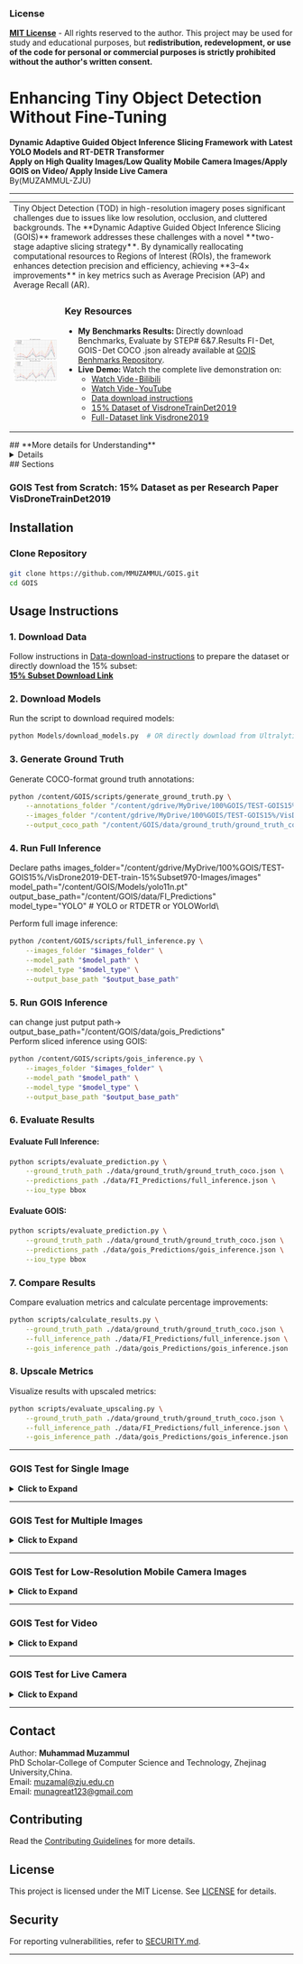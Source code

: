 ### License

[**MIT License**](LICENSE) - All rights reserved to the author. This project may be used for study and educational purposes, but **redistribution, redevelopment, or use of the code for personal or commercial purposes is strictly prohibited without the author's written consent.**

# Enhancing Tiny Object Detection Without Fine-Tuning  
**Dynamic Adaptive Guided Object Inference Slicing Framework with Latest YOLO Models and RT-DETR Transformer**\
**Apply on High Quality Images/Low Quality Mobile Camera Images/Apply GOIS on Video/ Apply Inside Live Camera**\
By(MUZAMMUL-ZJU)

---

<table>
  <tr>
    <td colspan="2">
      Tiny Object Detection (TOD) in high-resolution imagery poses significant challenges due to issues like low resolution, occlusion, and cluttered backgrounds. The **Dynamic Adaptive Guided Object Inference Slicing (GOIS)** framework addresses these challenges with a novel **two-stage adaptive slicing strategy**. By dynamically reallocating computational resources to Regions of Interest (ROIs), the framework enhances detection precision and efficiency, achieving **3–4× improvements** in key metrics such as Average Precision (AP) and Average Recall (AR).
    </td>
  </tr>
  <tr>
    <td>
      <img src="examples/_results.png" alt="Results Graph" width="400">
    </td>
    <td>
      <h3>Key Resources</h3>
      <ul>
        <li><b>My Benchmarks Results:</b>  
        Directly download Benchmarks, Evaluate by STEP# 6&7.Results FI-Det, GOIS-Det COCO .json already available at <a href="https://github.com/MMUZAMMUL/TinyObjectDetection-GOIS">GOIS Benhmarks Repository</a>.</li>
        <li><b>Live Demo:</b>  
        Watch the complete live demonstration on:  
          <ul>
            <li><a href="https://www.bilibili.com/video/BV1jJCFYGEY4/?share_source=copy_web&vd_source=410cbe7831c2ac19912dbaf41a99fc47">Watch Vide-Bilibili</a></li>
            <li><a href="https://youtu.be/T5t5eb_w0S4">Watch Vide-YouTube</a></li>
            <li><a href="data/dataset.md">Data download instructions</a></li>
            <li><a href="https://drive.google.com/drive/folders/12rsLCoPL_7w_oGKurWoDJ8gH1yQ77KJh?usp=drive_link">15% Dataset of VisdroneTrainDet2019</a></li>
            <li><a href="https://drive.google.com/file/d/1a2oHjcEcwXP8oUF95qiwrqzACb2YlUhn/view">Full-Dataset link Visdrone2019</a></li>
          </ul>
        </li>
      </ul>
    </td>
  </tr>
      </table>
## **More details for Understanding**
     <details> 
      <h3>Highlights</h3>
      <ul>
        <li><b>Adaptive Slicing:</b> Mitigates boundary artifacts and optimizes computational efficiency by reallocating resources dynamically.</li>
        <li><b>Architecture-Agnostic:</b> Integrates seamlessly with diverse state-of-the-art detection models (YOLO11, RT-DETR-L, YOLOv8n, etc.) without requiring retraining.</li>
        <li><b>Validated Results:</b> Evaluated on the VisDrone2019-DET dataset, low-resolution imagery, video streams, and live camera feeds, proving its robustness in real-world scenarios.</li>
        <li><b>Significant Improvements:</b> Enhances small and medium-sized object detection by **50–60%**, while maintaining high efficiency and precision.</li>
         <li><b>Apply on different DataType:</b> Apply on High Quality Images/Low Quality Mobile Camera Images/Apply GOIS on Video/ Apply Inside Live Camera.</li>
      </ul>
    </td>
    <td>
      <h3>Key Features</h3>
      <ul>
        <li><b>Full Inference Predictions (FI-Det):</b> Evaluate models on complete images for baseline metrics.</li>
        <li><b>Guided Object Inference Slicing (GOIS-Det):</b> Dynamically adapt inference slicing for improved detection accuracy, particularly for small objects.</li>
        <li><b>Ground Truth Generation:</b> Generate COCO-style annotations for evaluating detection metrics.</li>
        <li><b>Evaluation Metrics:</b> Assess performance with detailed COCO metrics, including precision, recall, and IoU across object scales.</li>
        <li><b>Upscaled Results:</b> Visualize metrics with upscaled values for enhanced comparison and analysis.</li>
      </ul>
    </td>
  </tr>
</details>
## Sections
  
### **GOIS Test from Scratch: 15% Dataset as per Research Paper VisDroneTrainDet2019**

## Installation

### Clone Repository
```bash
git clone https://github.com/MMUZAMMUL/GOIS.git
cd GOIS
```
## Usage Instructions

### 1. **Download Data**
Follow instructions in [Data-download-instructions](data/dataset.md) to prepare the dataset or directly download the 15% subset:  
[**15% Subset Download Link**](https://drive.google.com/drive/folders/12rsLCoPL_7w_oGKurWoDJ8gH1yQ77KJh?usp=drive_link)

### 2. **Download Models**
Run the script to download required models:
```bash
python Models/download_models.py  # OR directly download from Ultralytics and upload in folder
```

### 3. **Generate Ground Truth**
Generate COCO-format ground truth annotations:
```bash
python /content/GOIS/scripts/generate_ground_truth.py \
    --annotations_folder "/content/gdrive/MyDrive/100%GOIS/TEST-GOIS15%/VisDrone2019-DET-train-15%Subset970-Images/annotations" \
    --images_folder "/content/gdrive/MyDrive/100%GOIS/TEST-GOIS15%/VisDrone2019-DET-train-15%Subset970-Images/images" \
    --output_coco_path "/content/GOIS/data/ground_truth/ground_truth_coco.json"
```

### 4. **Run Full Inference**
Declare paths
images_folder="/content/gdrive/MyDrive/100%GOIS/TEST-GOIS15%/VisDrone2019-DET-train-15%Subset970-Images/images"\
model_path="/content/GOIS/Models/yolo11n.pt"\
output_base_path="/content/GOIS/data/FI_Predictions"\
model_type="YOLO"  # YOLO or RTDETR or YOLOWorld\

Perform full image inference:
```bash
python /content/GOIS/scripts/full_inference.py \
    --images_folder "$images_folder" \
    --model_path "$model_path" \
    --model_type "$model_type" \
    --output_base_path "$output_base_path"
```

### 5. **Run GOIS Inference**
can change just putput path-> output_base_path="/content/GOIS/data/gois_Predictions"\
Perform sliced inference using GOIS:
```bash
python /content/GOIS/scripts/gois_inference.py \
    --images_folder "$images_folder" \
    --model_path "$model_path" \
    --model_type "$model_type" \
    --output_base_path "$output_base_path"
```

### 6. **Evaluate Results**
#### Evaluate Full Inference:
```bash
python scripts/evaluate_prediction.py \
    --ground_truth_path ./data/ground_truth/ground_truth_coco.json \
    --predictions_path ./data/FI_Predictions/full_inference.json \
    --iou_type bbox
```

#### Evaluate GOIS:
```bash
python scripts/evaluate_prediction.py \
    --ground_truth_path ./data/ground_truth/ground_truth_coco.json \
    --predictions_path ./data/gois_Predictions/gois_inference.json \
    --iou_type bbox
```

### 7. **Compare Results**
Compare evaluation metrics and calculate percentage improvements:
```bash
python scripts/calculate_results.py \
    --ground_truth_path ./data/ground_truth/ground_truth_coco.json \
    --full_inference_path ./data/FI_Predictions/full_inference.json \
    --gois_inference_path ./data/gois_Predictions/gois_inference.json
```

### 8. **Upscale Metrics**
Visualize results with upscaled metrics:
```bash
python scripts/evaluate_upscaling.py \
    --ground_truth_path ./data/ground_truth/ground_truth_coco.json \
    --full_inference_path ./data/FI_Predictions/full_inference.json \
    --gois_inference_path ./data/gois_Predictions/gois_inference.json
```

---


### **GOIS Test for Single Image**
<details>
  <summary><b>Click to Expand</b></summary>

  #### **Run GOIS Inference for Single Image**
  ```bash
  python scripts/gois_inference.py \
      --images_folder "<single_image_path>" \
      --model_path "./Models/yolo11n.pt" \
      --model_type "YOLO" \
      --output_base_path "./data/gois_Predictions/"
  ```

</details>

---

### **GOIS Test for Multiple Images**
<details>
  <summary><b>Click to Expand</b></summary>

  #### **Run GOIS Inference for Multiple Images**
  ```bash
  python scripts/gois_inference.py \
      --images_folder "<path_to_images_folder>" \
      --model_path "./Models/yolov8n.pt" \
      --model_type "YOLO" \
      --output_base_path "./data/gois_Predictions/"
  ```

</details>

---

### **GOIS Test for Low-Resolution Mobile Camera Images**
<details>
  <summary><b>Click to Expand</b></summary>

  #### **Run GOIS Inference**
  ```bash
  python scripts/gois_inference.py \
      --images_folder "<low_resolution_images_folder>" \
      --model_path "./Models/yolo11n.pt" \
      --model_type "YOLO" \
      --output_base_path "./data/gois_Predictions/"
  ```

</details>

---

### **GOIS Test for Video**
<details>
  <summary><b>Click to Expand</b></summary>

  #### **Process Video Using Full Inference**
  ```bash
  python scripts/full_inference_video.py \
      --video_path "<path_to_video>" \
      --model_path "./Models/yolov9.pt" \
      --output_path "./data/video_predictions/"
  ```

  #### **Process Video Using GOIS**
  ```bash
  python scripts/gois_inference_video.py \
      --video_path "<path_to_video>" \
      --model_path "./Models/yolov9.pt" \
      --output_path "./data/gois_video_predictions/"
  ```

</details>

---

### **GOIS Test for Live Camera**
<details>
  <summary><b>Click to Expand</b></summary>

  #### **Run Live Inference**
  ```bash
  python scripts/live_camera_inference.py \
      --model_path "./Models/yolo11n.pt" \
      --output_path "./data/live_predictions/"
  ```

</details>

---

## Contact
Author: **Muhammad Muzammul**  
PhD Scholar-College of Computer Science and Technology, Zhejinag University,China.\
Email: [muzamal@zju.edu.cn](mailto:muzamal@zju.edu.cn)  
Email: [munagreat123@gmail.com](mailto:munagreat123@gmail.com)  

## Contributing
Read the [Contributing Guidelines](CONTRIBUTING.md) for more details.

## License
This project is licensed under the MIT License. See [LICENSE](LICENSE) for details.

## Security
For reporting vulnerabilities, refer to [SECURITY.md](SECURITY.md).

---
